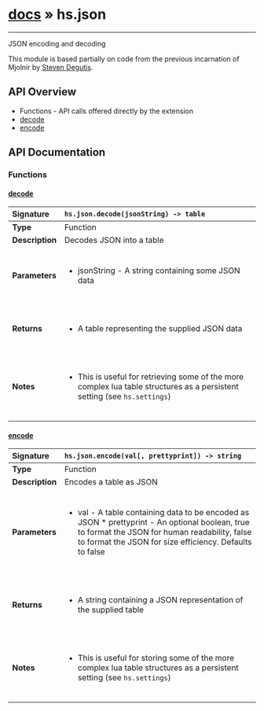 # [docs](index.md) » hs.json
---

JSON encoding and decoding

This module is based partially on code from the previous incarnation of Mjolnir by [Steven Degutis](https://github.com/sdegutis/).


## API Overview
* Functions - API calls offered directly by the extension
 * [decode](#decode)
 * [encode](#encode)

## API Documentation

### Functions

#### [decode](#decode)
| <span style="float: left;">**Signature**</span> | <span style="float: left;">`hs.json.decode(jsonString) -> table` </span>                                                          |
| -----------------------------------------------------|---------------------------------------------------------------------------------------------------------|
| **Type**                                             | Function                                                                                         |
| **Description**                                      | Decodes JSON into a table                                                                                         |
| **Parameters**                                       | <ul><br /><li>jsonString - A string containing some JSON data</li><br /></ul>                                        |
| **Returns**                                          | <ul><br /><li>A table representing the supplied JSON data</li><br /></ul>                                           |
| **Notes**                                            | <ul><br /><li>This is useful for retrieving some of the more complex lua table structures as a persistent setting (see <code>hs.settings</code>)</li><br /></ul>                                             |

#### [encode](#encode)
| <span style="float: left;">**Signature**</span> | <span style="float: left;">`hs.json.encode(val[, prettyprint]) -> string` </span>                                                          |
| -----------------------------------------------------|---------------------------------------------------------------------------------------------------------|
| **Type**                                             | Function                                                                                         |
| **Description**                                      | Encodes a table as JSON                                                                                         |
| **Parameters**                                       | <ul><br /><li>val - A table containing data to be encoded as JSON * prettyprint - An optional boolean, true to format the JSON for human readability, false to format the JSON for size efficiency. Defaults to false</li><br /></ul>                                        |
| **Returns**                                          | <ul><br /><li>A string containing a JSON representation of the supplied table</li><br /></ul>                                           |
| **Notes**                                            | <ul><br /><li>This is useful for storing some of the more complex lua table structures as a persistent setting (see <code>hs.settings</code>)</li><br /></ul>                                             |

